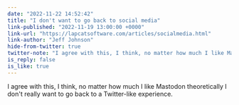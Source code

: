 ```yaml
---
date: "2022-11-22 14:52:42"
title: "I don't want to go back to social media"
link-published: "2022-11-19 13:00:00 +0000"
link-url: "https://lapcatsoftware.com/articles/socialmedia.html"
link-author: "Jeff Johnson"
hide-from-twitter: true
twitter-note: "I agree with this, I think, no matter how much I like Mastodon theoretically  I don't really want to go back to a Twitter-like experience."
is_reply: false
is_like: true
---
```


I agree with this, I think, no matter how much I like Mastodon theoretically I don't really want to go back to a Twitter-like experience.
